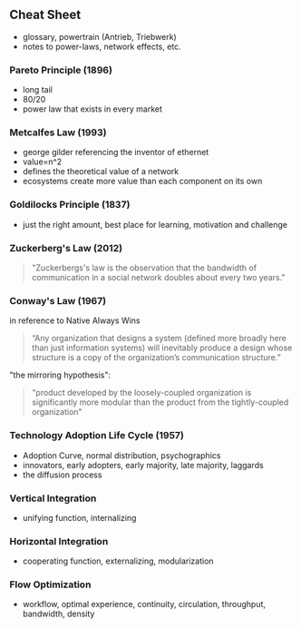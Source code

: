 ## Cheat Sheet
- glossary, powertrain (Antrieb, Triebwerk)
- notes to power-laws, network effects, etc.


### Pareto Principle (1896)
- long tail
- 80/20
- power law that exists in every market

### Metcalfes Law (1993)
- george gilder referencing the inventor of ethernet
- value=n^2
- defines the theoretical value of a network
- ecosystems create more value than each component on its own

### Goldilocks Principle (1837)
- just the right amount, best place for learning, motivation and challenge

### Zuckerberg's Law (2012)
> "Zuckerbergs's law is the observation that the bandwidth of communication in a social network doubles about every two years."

### Conway's Law (1967)
in reference to Native Always Wins
> “Any organization that designs a system (defined more broadly here than just information systems) will inevitably produce a design whose structure is a copy of the organization’s communication structure.”

"the mirroring hypothesis":
> "product developed by the loosely-coupled organization is significantly more modular than the product from the tightly-coupled organization"

### Technology Adoption Life Cycle (1957)
- Adoption Curve, normal distribution, psychographics
- innovators, early adopters, early majority, late majority, laggards
- the diffusion process


### Vertical Integration
- unifying function, internalizing

### Horizontal Integration
- cooperating function, externalizing, modularization

### Flow Optimization
- workflow, optimal experience, continuity, circulation, throughput, bandwidth, density
